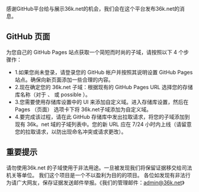 感谢GitHub平台给与展示36k.net的机会，我们会在这个平台发布36k.net的消息。
## GitHub 页面
为您自己的 GitHub Pages 站点获取一个简短而时尚的子域，请按照以下 4 个步骤作：
- 1.如果您尚未登录，请登录您的 GitHub 帐户并按照其说明设置 GitHub Pages 站点。确保向新页面添加一些合理的内容。
- 2.现在确定您的 36k.net 子域：根据现有的 GitHub Pages URL 选择您的存储库名称（对于 、 或 possible ）。
- 3.您需要使用存储库设置中的 UI 来添加自定义域。进入存储库设置，然后在 Pages （页面） 选项卡下将 36k.net子域添加为自定义域。
- 4.要完成该过程，请在此 GitHub 存储库中发出拉取请求，将您的子域添加到现有 36k。net 域的子域列表中。您的新 URL 应在 7/24 小时内上线（请留意您的拉取请求，以防出现命名冲突或请求更改）。
## 重要提示
请勿使用36k.net 的子域使用于非法用途。一旦被发现我们将保留证据移交给司法机关等单位。
我们这个项目是一个不以盈利为目的的项目。
各位如发现有非法行为请广大网友，保存证据发送邮件举报。《我们的管理邮件：admin@36k.net》
